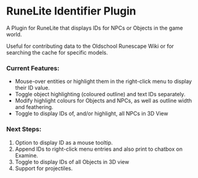 # RuneLite Identifier Plugin
A Plugin for RuneLite that displays IDs for NPCs or Objects in the game world.

Useful for contributing data to the Oldschool Runescape Wiki or for searching the cache for specific models.

### Current Features:
- Mouse-over entities or highlight them in the right-click menu to display their ID value.
- Toggle object highlighting (coloured outline) and text IDs separately.
- Modify highlight colours for Objects and NPCs, as well as outline width and feathering.
- Toggle to display IDs of, and/or highlight, all NPCs in 3D View

### Next Steps:
1. Option to display ID as a mouse tooltip.
2. Append IDs to right-click menu entries and also print to chatbox on Examine.
3. Toggle to display IDs of all Objects in 3D view
4. Support for projectiles.
